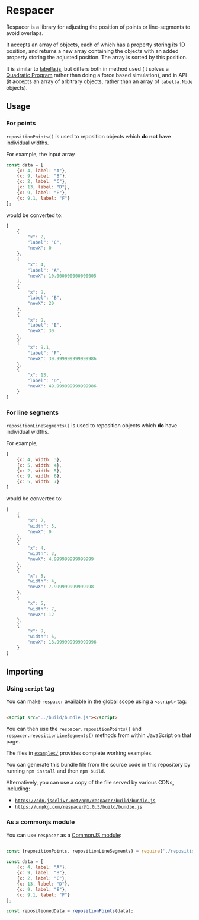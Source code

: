 # Respacer

Respacer is a library for adjusting the position of points or line-segments to avoid overlaps.

It accepts an array of objects, each of which has a property storing its 1D position, and returns a new array containing
the objects with an added property storing the adjusted position.
The array is sorted by this position.

It is similar to [labella.js](https://github.com/twitter/labella.js), but differs both in method used (it solves
a [Quadratic Program](https://en.wikipedia.org/wiki/Quadratic_programming) rather than doing a force based simulation),
and in API (it accepts an array of arbitrary objects, rather than an array of `labella.Node` objects).


## Usage

### For points

`repositionPoints()` is used to reposition objects which **do not** have individual widths.

For example, the input array

```javascript
const data = [
    {x: 4, label: "A"},
    {x: 9, label: "B"},
    {x: 2, label: "C"},
    {x: 13, label: "D"},
    {x: 9, label: "E"},
    {x: 9.1, label: "F"}
];
```

would be converted to:

```javascript
[
    {
        "x": 2,
        "label": "C",
        "newX": 0
    },
    {
        "x": 4,
        "label": "A",
        "newX": 10.000000000000005
    },
    {
        "x": 9,
        "label": "B",
        "newX": 20
    },
    {
        "x": 9,
        "label": "E",
        "newX": 30
    },
    {
        "x": 9.1,
        "label": "F",
        "newX": 39.999999999999986
    },
    {
        "x": 13,
        "label": "D",
        "newX": 49.999999999999986
    }
]
```

### For line segments
`repositionLineSegments()` is used to reposition objects which **do** have individual widths.

For example,

```javascript
[
    {x: 4, width: 3},
    {x: 5, width: 4},
    {x: 2, width: 5},
    {x: 9, width: 6},
    {x: 5, width: 7}
]
```

would be converted to:

```javascript
[
    {
        "x": 2,
        "width": 5,
        "newX": 0
    },
    {
        "x": 4,
        "width": 3,
        "newX": 4.999999999999999
    },
    {
        "x": 5,
        "width": 4,
        "newX": 7.999999999999998
    },
    {
        "x": 5,
        "width": 7,
        "newX": 12
    },
    {
        "x": 9,
        "width": 6,
        "newX": 18.999999999999996
    }
]
```





## Importing

### Using `script` tag

You can make `respacer` available in the global scope using a `<script>` tag:

```html

<script src="../build/bundle.js"></script>
```

You can then use the `respacer.repositionPoints()` and `respacer.repositionLineSegments()` methods from within
JavaScript on that page.

The files in [`examples/`](./examples) provides complete working examples.

You can generate this bundle file from the source code in this repository by running `npm install` and then `npm build`.

Alternatively, you can use a copy of the file served by various CDNs, including:

* [`https://cdn.jsdelivr.net/npm/respacer/build/bundle.js`](https://cdn.jsdelivr.net/npm/respacer/build/bundle.js)
* [`https://unpkg.com/respacer@1.0.5/build/bundle.js`](https://unpkg.com/respacer@1.0.5/build/bundle.js)


### As a commonjs module

You can use `respacer` as a [CommonJS module](https://en.wikipedia.org/wiki/CommonJS):

```javascript

const {repositionPoints, repositionLineSegments} = require('./reposition');

const data = [
    {x: 4, label: "A"},
    {x: 9, label: "B"},
    {x: 2, label: "C"},
    {x: 13, label: "D"},
    {x: 9, label: "E"},
    {x: 9.1, label: "F"}
];

const repositionedData = repositionPoints(data);
```
